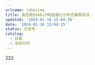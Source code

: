 ```yaml
---
urlname: rabbitmq
title: 高性能RabbitMQ容器化分布式集群实战
updated: '2024-01-16 15:04:36'
date: '2024-01-16 15:04:15'
status: 已发布
catalog:
  - 后端
  - 消息队列
---
```

222
